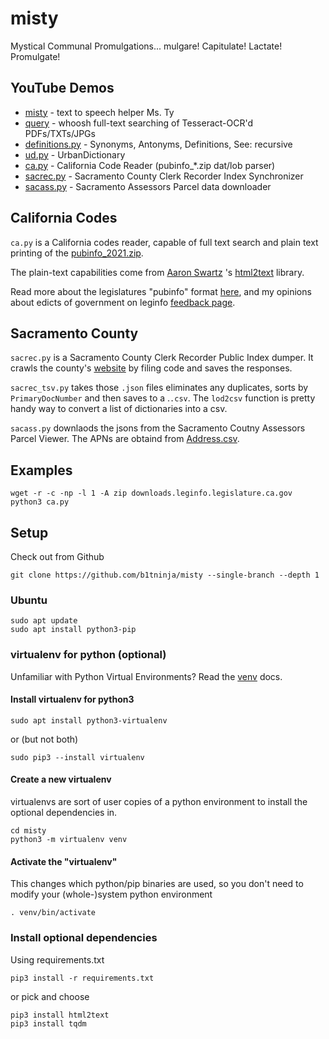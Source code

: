 # misty
Mystical Communal Promulgations... mulgare! Capitulate! Lactate! Promulgate!

## YouTube Demos
- [misty](https://youtu.be/GPdXXqWufwQ) - text to speech helper Ms. Ty
- [query](https://youtu.be/r_sMrRFOs9o) - whoosh full-text searching of Tesseract-OCR'd PDFs/TXTs/JPGs
- [definitions.py](https://youtu.be/p3cHpwhZEfo) - Synonyms, Antonyms, Definitions, See: recursive
- [ud.py](https://youtu.be/Rjo20dU0LGA) - UrbanDictionary
- [ca.py](https://youtu.be/KEum-wb0A1M) - California Code Reader (pubinfo_*.zip dat/lob parser)
- [sacrec.py](https://youtu.be/Y1Bex2CdNx0) - Sacramento County Clerk Recorder Index Synchronizer
- [sacass.py](https://youtu.be/0SISoF4ENUE) - Sacramento Assessors Parcel data downloader

## California Codes

`ca.py` is a California codes reader, capable of full text search and plain text printing of the [pubinfo_2021.zip](https://downloads.leginfo.legislature.ca.gov/pubinfo_2021.zip).

The plain-text capabilities come from [Aaron Swartz](https://en.wikipedia.org/wiki/Aaron_Swartz) 's [html2text](https://pypi.org/project/html2text/) library.

Read more about the legislatures "pubinfo" format [here](https://downloads.leginfo.legislature.ca.gov/pubinfo_Readme.pdf), and my opinions about edicts of government on leginfo [feedback page](https://leginfo.legislature.ca.gov/faces/feedbackDetail.xhtml?primaryFeedbackId=prim1614216471200).

## Sacramento County

`sacrec.py` is a Sacramento County Clerk Recorder Public Index dumper. It crawls the county's [website](https://ccr.saccounty.net/Pages/default.aspx) by filing code and saves the responses.

`sacrec_tsv.py` takes those `.json` files eliminates any duplicates, sorts by `PrimaryDocNumber` and then saves to a .`.csv`. The `lod2csv` function is pretty handy way to convert a list of dictionaries into a csv.

`sacass.py` downlaods the jsons from the Sacramento Coutny Assessors Parcel Viewer. The APNs are obtaind from [Address.csv](https://data.saccounty.net/datasets/54b1835ffb7b4e728a3506fe1a23618d_0).

## Examples
```shell
wget -r -c -np -l 1 -A zip downloads.leginfo.legislature.ca.gov
python3 ca.py
```

## Setup
Check out from Github
```shell
git clone https://github.com/b1tninja/misty --single-branch --depth 1
```

### Ubuntu
```shell
sudo apt update
sudo apt install python3-pip
```

### virtualenv for python (optional)
Unfamiliar with Python Virtual Environments? Read the [venv](https://docs.python.org/3/tutorial/venv.html) docs.

#### Install virtualenv for python3
```shell
sudo apt install python3-virtualenv
```
or (but not both) 
```shell
sudo pip3 --install virtualenv
```

#### Create a new virtualenv
virtualenvs are sort of user copies of a python environment to install the optional dependencies in.
```shell
cd misty
python3 -m virtualenv venv
```

#### Activate the "virtualenv"
This changes which python/pip binaries are used, so you don't need to modify your (whole-)system python environment
```shell
. venv/bin/activate
```
### Install optional dependencies
Using requirements.txt
```shell
pip3 install -r requirements.txt
```
or pick and choose
```shell
pip3 install html2text
pip3 install tqdm
```
